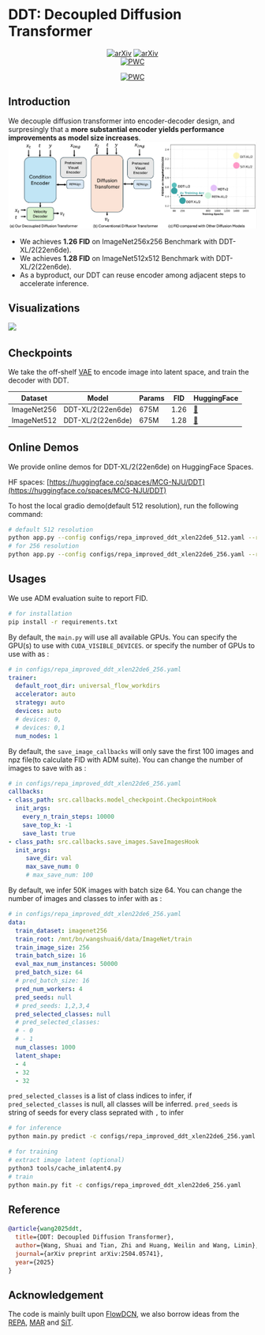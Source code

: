 # DDT: Decoupled Diffusion Transformer
<div style="text-align: center;">
  <a href="https://arxiv.org/abs/2504.05741"><img src="https://img.shields.io/badge/arXiv-2504.05741-b31b1b.svg" alt="arXiv"></a>
    <a href="https://huggingface.co/spaces/MCG-NJU/DDT"><img src="https://img.shields.io/badge/%F0%9F%A4%97%20Hugging%20Face-Online_Demo-green" alt="arXiv"></a>  
</div>

<div style="text-align: center;">
  <a href="https://paperswithcode.com/sota/image-generation-on-imagenet-256x256?p=ddt-decoupled-diffusion-transformer"><img src="https://img.shields.io/endpoint.svg?url=https://paperswithcode.com/badge/ddt-decoupled-diffusion-transformer/image-generation-on-imagenet-256x256" alt="PWC"></a>
  
<a href="https://paperswithcode.com/sota/image-generation-on-imagenet-512x512?p=ddt-decoupled-diffusion-transformer"><img src="https://img.shields.io/endpoint.svg?url=https://paperswithcode.com/badge/ddt-decoupled-diffusion-transformer/image-generation-on-imagenet-512x512" alt="PWC"></a>
</div>

## Introduction
We decouple diffusion transformer into encoder-decoder design, and surpresingly that a **more substantial encoder yields performance improvements as model size increases**.
![](./figs/main.png)
* We achieves **1.26 FID** on ImageNet256x256 Benchmark with DDT-XL/2(22en6de).
* We achieves **1.28 FID** on ImageNet512x512 Benchmark with DDT-XL/2(22en6de).
* As a byproduct, our DDT can reuse encoder among adjacent steps to accelerate inference.
## Visualizations
![](./figs/teaser.png)
## Checkpoints
We take the off-shelf [VAE](https://huggingface.co/stabilityai/sd-vae-ft-ema) to encode image into latent space, and train the decoder with DDT.

| Dataset     | Model             | Params    | FID  | HuggingFace                                              |
|-------------|-------------------|-----------|------|----------------------------------------------------------|
| ImageNet256 | DDT-XL/2(22en6de) | 675M | 1.26 | [🤗](https://huggingface.co/MCG-NJU/DDT-XL-22en6de-R256) |
| ImageNet512 | DDT-XL/2(22en6de) | 675M | 1.28 | [🤗](https://huggingface.co/MCG-NJU/DDT-XL-22en6de-R512) |
## Online Demos
We provide online demos for DDT-XL/2(22en6de) on HuggingFace Spaces.

HF spaces: [https://huggingface.co/spaces/MCG-NJU/DDT](https://huggingface.co/spaces/MCG-NJU/DDT)

To host the local gradio demo(default 512 resolution), run the following command:
```bash
# default 512 resolution
python app.py --config configs/repa_improved_ddt_xlen22de6_512.yaml --resolution 512 --ckpt_path=XXX512.ckpt
# for 256 resolution 
python app.py --config configs/repa_improved_ddt_xlen22de6_256.yaml --resolution 256 --ckpt_path=XXX256.ckpt
```

## Usages
We use ADM evaluation suite to report FID.
```bash
# for installation
pip install -r requirements.txt
```
By default, the `main.py` will use all available GPUs. You can specify the GPU(s) to use with `CUDA_VISIBLE_DEVICES`.
or specify the number of GPUs to use with as :
```yaml
# in configs/repa_improved_ddt_xlen22de6_256.yaml
trainer:
  default_root_dir: universal_flow_workdirs
  accelerator: auto
  strategy: auto
  devices: auto
  # devices: 0,
  # devices: 0,1
  num_nodes: 1
```
By default, the `save_image_callbacks` will only save the first 100 images and npz file(to calculate FID with ADM suite). You can change the number of images to save with as :  
```yaml
# in configs/repa_improved_ddt_xlen22de6_256.yaml
callbacks:
- class_path: src.callbacks.model_checkpoint.CheckpointHook
  init_args:
    every_n_train_steps: 10000
    save_top_k: -1
    save_last: true
- class_path: src.callbacks.save_images.SaveImagesHook
  init_args:
     save_dir: val
     max_save_num: 0
     # max_save_num: 100
```
By default, we infer 50K images with batch size 64. You can change the number of images and classes to infer with as :
```yaml
# in configs/repa_improved_ddt_xlen22de6_256.yaml
data:
  train_dataset: imagenet256
  train_root: /mnt/bn/wangshuai6/data/ImageNet/train
  train_image_size: 256
  train_batch_size: 16
  eval_max_num_instances: 50000
  pred_batch_size: 64
  # pred_batch_size: 16
  pred_num_workers: 4
  pred_seeds: null
  # pred_seeds: 1,2,3,4
  pred_selected_classes: null
  # pred_selected_classes:
  # - 0
  # - 1
  num_classes: 1000
  latent_shape:
  - 4
  - 32
  - 32
```
`pred_selected_classes` is a list of class indices to infer, if `pred_selected_classes` is null, all classes will be inferred.
`pred_seeds` is string of seeds for every class seprated with `,` to infer
```bash
# for inference
python main.py predict -c configs/repa_improved_ddt_xlen22de6_256.yaml --ckpt_path=XXX.ckpt
```

```bash
# for training
# extract image latent (optional)
python3 tools/cache_imlatent4.py
# train
python main.py fit -c configs/repa_improved_ddt_xlen22de6_256.yaml
```


## Reference
```bibtex
@article{wang2025ddt,
  title={DDT: Decoupled Diffusion Transformer},
  author={Wang, Shuai and Tian, Zhi and Huang, Weilin and Wang, Limin},
  journal={arXiv preprint arXiv:2504.05741},
  year={2025}
}
```

## Acknowledgement
The code is mainly built upon [FlowDCN](https://github.com/MCG-NJU/FlowDCN), we also borrow ideas from the [REPA](https://github.com/sihyun-yu/REPA), [MAR](https://github.com/LTH14/mar) and [SiT](https://github.com/willisma/SiT).